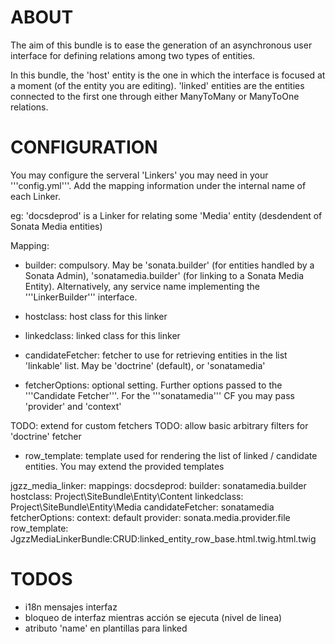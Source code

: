 # ABOUT

The aim of this bundle is to ease the generation of an asynchronous user interface for defining relations among two types of entities.

In this bundle, the 'host' entity is the one in which the interface is focused at a moment (of the entity you are editing). 'linked' entities are the entities connected to the first one through either ManyToMany or ManyToOne relations.



# CONFIGURATION

You may configure the serveral 'Linkers' you may need in your '''config.yml'''. Add the mapping information under the internal name of each Linker.

eg: 'docsdeprod' is a Linker for relating some 'Media' entity (desdendent of Sonata Media entities)

Mapping: 

- builder: compulsory. May be 'sonata.builder' (for entities handled by a Sonata Admin), 'sonatamedia.builder' (for linking to a Sonata Media Entity). Alternatively, any service name implementing the '''LinkerBuilder''' interface.

- hostclass: host class for this linker

- linkedclass: linked class for this linker

- candidateFetcher: fetcher to use for retrieving entities in the list 'linkable' list. May be 'doctrine' (default), or 'sonatamedia'

- fetcherOptions: optional setting. Further options passed to the '''Candidate Fetcher'''. For the '''sonatamedia''' CF you may pass 'provider' and 'context'

TODO: extend for custom fetchers
TODO: allow basic arbitrary filters for 'doctrine' fetcher

- row_template: template used for rendering the list of linked / candidate entities. You may extend the provided templates

jgzz_media_linker:
    mappings:
        docsdeprod:
            builder: sonatamedia.builder
            hostclass: Project\SiteBundle\Entity\Content
            linkedclass: Project\SiteBundle\Entity\Media
            candidateFetcher: sonatamedia
            fetcherOptions:
                context: default
                provider: sonata.media.provider.file
            row_template: JgzzMediaLinkerBundle:CRUD:linked_entity_row_base.html.twig.html.twig


# TODOS
- i18n mensajes interfaz
- bloqueo de interfaz mientras acción se ejecuta (nivel de linea)
- atributo 'name' en plantillas para linked
